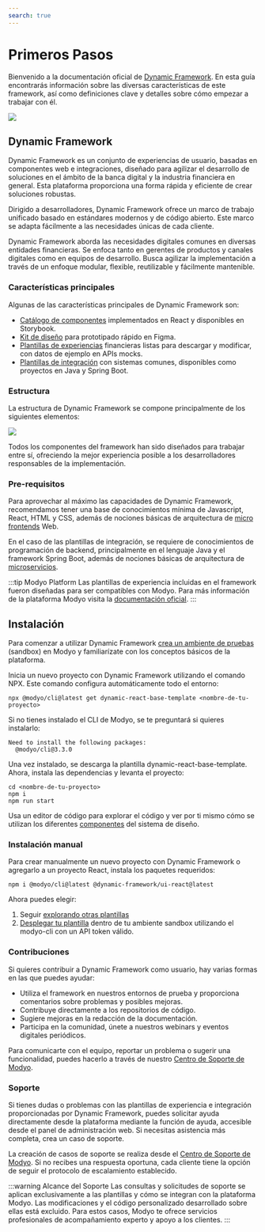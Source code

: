 ```yaml
---
search: true
---
```


# Primeros Pasos

Bienvenido a la documentación oficial de [Dynamic Framework](https://dynamicframework.dev). En esta guía encontrarás información sobre las diversas características de este framework, así como definiciones clave y detalles sobre cómo empezar a trabajar con él.

<img src="/assets/img/dynamic/dynamic-logo.png"/>

## Dynamic Framework

Dynamic Framework es un conjunto de experiencias de usuario, basadas en componentes web e integraciones, diseñado para agilizar el desarrollo de soluciones en el ámbito de la banca digital y la industria financiera en general. Esta plataforma proporciona una forma rápida y eficiente de crear soluciones robustas.

Dirigido a desarrolladores, Dynamic Framework ofrece un marco de trabajo unificado basado en estándares modernos y de código abierto. Este marco se adapta fácilmente a las necesidades únicas de cada cliente.

Dynamic Framework aborda las necesidades digitales comunes en diversas entidades financieras. Se enfoca tanto en gerentes de productos y canales digitales como en equipos de desarrollo. Busca agilizar la implementación a través de un enfoque modular, flexible, reutilizable y fácilmente mantenible.

###  Características principales
Algunas de las características principales de Dynamic Framework son:
- [Catálogo de componentes](/es/dynamic/ui/components) implementados en React y disponibles en Storybook.
- [Kit de diseño](/es/dynamic/ui) para prototipado rápido en Figma.
- [Plantillas de experiencias](/es/dynamic/experiences) financieras listas para descargar y modificar, con datos de ejemplo en APIs mocks.
- [Plantillas de integración](/es/dynamic/integrations) con sistemas comunes, disponibles como proyectos en Java y Spring Boot.


### Estructura
La estructura de Dynamic Framework se compone principalmente de los siguientes elementos:

<img src="/assets/img/dynamic/dynamic_components.png" style="max-width: 700px;"/>

Todos los componentes del framework han sido diseñados para trabajar entre sí, ofreciendo la mejor experiencia posible a los desarrolladores responsables de la implementación.


### Pre-requisitos
Para aprovechar al máximo las capacidades de Dynamic Framework, recomendamos tener una base de conocimientos mínima de Javascript, React, HTML y CSS, además de nociones básicas de arquitectura de [micro frontends](/es/architecture/patterns/micro-frontend) Web.

En el caso de las plantillas de integración, se requiere de conocimientos de programación de backend, principalmente en el lenguaje Java y el framework Spring Boot, además de nociones básicas de arquitectura de [microservicios](/es/architecture/patterns/microservice).

:::tip Modyo Platform
Las plantillas de experiencia incluidas en el framework fueron diseñadas para ser compatibles con Modyo. Para más información de la plataforma Modyo visita la [documentación oficial](/es/platform).
:::


## Instalación
Para comenzar a utilizar Dynamic Framework [crea un ambiente de pruebas](https://www.modyo.com/get-started) (sandbox) en Modyo y familiarízate con los conceptos básicos de la plataforma.

Inicia un nuevo proyecto con Dynamic Framework utilizando el comando NPX. Este comando configura automáticamente todo el entorno:

``` shell
npx @modyo/cli@latest get dynamic-react-base-template <nombre-de-tu-proyecto>
```
Si no tienes instalado el CLI de Modyo, se te preguntará si quieres instalarlo:
```shell
Need to install the following packages:
  @modyo/cli@3.3.0
```
Una vez instalado, se descarga la plantilla dynamic-react-base-template. Ahora, instala las dependencias y levanta el proyecto:
```shell
cd <nombre-de-tu-proyecto>
npm i
npm run start
```

Usa un editor de código para explorar el código y ver por ti mismo cómo se utilizan los diferentes [componentes](/es/dynamic/ui/components) del sistema de diseño.

### Instalación manual
Para crear manualmente un nuevo proyecto con Dynamic Framework o agregarlo a un proyecto React, instala los paquetes requeridos:
```shell
npm i @modyo/cli@latest @dynamic-framework/ui-react@latest
```

Ahora puedes elegir:
1. Seguir [explorando otras plantillas](/es/dynamic/experiences/retail/dashboard.html)
2. [Desplegar tu plantilla](/es/platform/channels/cli.html#modyo-cli-push-name) dentro de tu ambiente sandbox utilizando el modyo-cli con un API token válido.


### Contribuciones

Si quieres contribuir a Dynamic Framework como usuario, hay varias formas en las que puedes ayudar:
- Utiliza el framework en nuestros entornos de prueba y proporciona comentarios sobre problemas y posibles mejoras.
- Contribuye directamente a los repositorios de código.
- Sugiere mejoras en la redacción de la documentación.
- Participa en la comunidad, únete a nuestros webinars y eventos digitales periódicos.

Para comunicarte con el equipo, reportar un problema o sugerir una funcionalidad, puedes hacerlo a través de nuestro [Centro de Soporte de Modyo](https://support.modyo.com).


### Soporte

Si tienes dudas o problemas con las plantillas de experiencia e integración proporcionadas por Dynamic Framework, puedes solicitar ayuda directamente desde la plataforma mediante la función de ayuda, accesible desde el panel de administración web. Si necesitas asistencia más completa, crea un caso de soporte.

La creación de casos de soporte se realiza desde el [Centro de Soporte de Modyo](https://support.modyo.com). Si no recibes una respuesta oportuna, cada cliente tiene la opción de seguir el protocolo de escalamiento establecido.

:::warning Alcance del Soporte
Las consultas y solicitudes de soporte se aplican exclusivamente a las plantillas y cómo se integran con la plataforma Modyo. Las modificaciones y el código personalizado desarrollado sobre ellas está excluido. Para estos casos, Modyo te ofrece servicios profesionales de acompañamiento experto y apoyo a los clientes.
:::